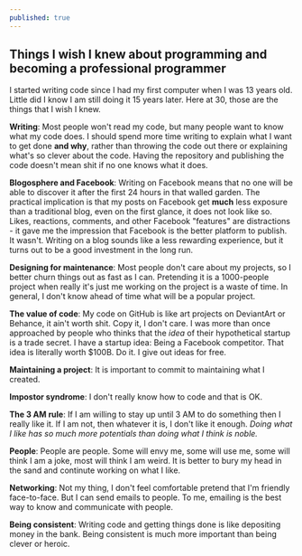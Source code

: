 ```yaml
---
published: true
---
```

## Things I wish I knew about programming and becoming a professional programmer

I started writing code since I had my first computer when I was 13 years old. Little did I know I am still doing it 15 years later. Here at 30, those are the things that I wish I knew.

**Writing**: Most people won't read my code, but many people want to know what my code does. I should spend more time writing to explain what I want to get done **and why**, rather than throwing the code out there or explaining what's so clever about the code. Having the repository and publishing the code doesn't mean shit if no one knows what it does.

**Blogosphere and Facebook**: Writing on Facebook means that no one will be able to discover it after the first 24 hours in that walled garden. The practical implication is that my posts on Facebook get **much** less exposure than a traditional blog, even on the first glance, it does not look like so. Likes, reactions, comments, and other Facebook "features" are distractions - it gave me the impression that Facebook is the better platform to publish. It wasn't. Writing on a blog sounds like a less rewarding experience, but it turns out to be a good investment in the long run. 

**Designing for maintenance**: Most people don't care about my projects, so I better churn things out as fast as I can. Pretending it is a 1000-people project when really it's just me working on the project is a waste of time. In general, I don't know ahead of time what will be a popular project.

**The value of code**: My code on GitHub is like art projects on DeviantArt or Behance, it ain't worth shit. Copy it, I don't care. I was more than once approached by people who thinks that the *idea* of their hypothetical startup is a trade secret. I have a startup idea: Being a Facebook competitor. That idea is literally worth $100B. Do it. I give out ideas for free.

**Maintaining a project**: It is important to commit to maintaining what I created.

**Impostor syndrome**: I don't really know how to code and that is OK.

**The 3 AM rule**: If I am willing to stay up until 3 AM to do something then I really like it. If I am not, then whatever it is, I don't like it enough. *Doing what I like has so much more potentials than doing what I think is noble.* 

**People**: People are people. Some will envy me, some will use me, some will think I am a joke, most will think I am weird. It is better to bury my head in the sand and continute working on what I like.

**Networking**: Not my thing, I don't feel comfortable pretend that I'm friendly face-to-face. But I can send emails to people. To me, emailing is the best way to know and communicate with people.

**Being consistent**: Writing code and getting things done is like depositing money in the bank. Being consistent is much more important than being clever or heroic.
